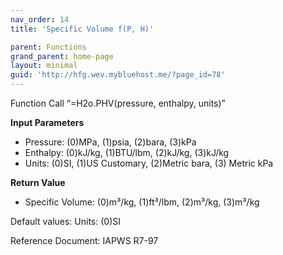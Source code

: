 ```yaml
---
nav_order: 14
title: 'Specific Volume f(P, H)'

parent: Functions
grand_parent: home-page
layout: minimal
guid: 'http://hfg.wev.mybluehost.me/?page_id=78'
---
```


Function Call “=H2o.PHV(pressure, enthalpy, units)”

**Input Parameters**

- Pressure: (0)MPa, (1)psia, (2)bara, (3)kPa
- Enthalpy: (0)kJ/kg, (1)BTU/lbm, (2)kJ/kg, (3)kJ/kg
- Units: (0)SI, (1)US Customary, (2)Metric bara, (3) Metric kPa

**Return Value**

- Specific Volume: (0)m³/kg, (1)ft³/lbm, (2)m³/kg, (3)m³/kg

Default values: Units: (0)SI

Reference Document: IAPWS R7-97